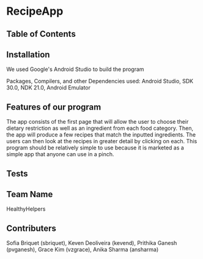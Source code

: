 # RecipeApp
## **Table of Contents**

## **Installation**
We used Google's Android Studio to build the program

Packages, Compilers, and other Dependencies used:
   Android Studio, SDK 30.0, NDK 21.0, Android Emulator
    
## **Features of our program**
The app consists of the first page that will allow the user to choose their dietary restriction as well as an ingredient from each food category. Then, the app will produce a few recipes that match the inputted ingredients. The users can then look at the recipes in greater detail by clicking on each. This program should be relatively simple to use because it is marketed as a simple app that anyone can use in a pinch.
  
## **Tests**

## **Team Name**
HealthyHelpers

## **Contributers**
Sofia Briquet (sbriquet), Keven Deoliveira (kevend), Prithika Ganesh (pvganesh), Grace Kim (vzgrace), Anika Sharma (ansharma)

